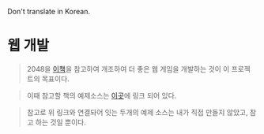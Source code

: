 Don't translate in Korean.

웹 개발
=======
>2048을
>[이책](https://thebook.io/080270/)을 참고하여 개조하여 더 좋은 웹 게임을 개발하는 것이 이 프로젝트의 목표이다.

>이때 참고할 책의 예제소스는
>[이곳](https://project-dy.github.io/Noneinformation-0x1-/Link_%EC%98%88%EC%A0%9C/)에 링크 되어 있다.

>참고로 위 링크와 연결돠어 잇는 두개의 예제 소스는 내가 직접 만들지 않았고, 참고 하는 것일 뿐이다.
